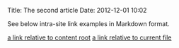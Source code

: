 Title: The second article
Date: 2012-12-01 10:02

See below intra-site link examples in Markdown format.

[a link relative to content root]({filename}/article1.md)
[a link relative to current file]({filename}../article1.md)